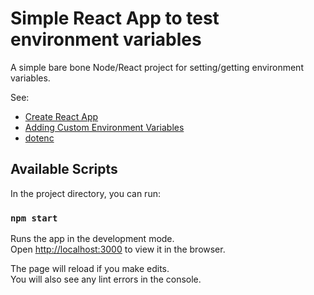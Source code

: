 # Simple React App to test environment variables

A simple bare bone Node/React project for setting/getting environment variables.

See:

* [Create React App](https://create-react-app.dev/)
* [Adding Custom Environment Variables](https://create-react-app.dev/docs/adding-custom-environment-variables/)
* [dotenc](https://www.npmjs.com/package/dotenv)

## Available Scripts

In the project directory, you can run:

### `npm start`

Runs the app in the development mode.\
Open [http://localhost:3000](http://localhost:3000) to view it in the browser.

The page will reload if you make edits.\
You will also see any lint errors in the console.
